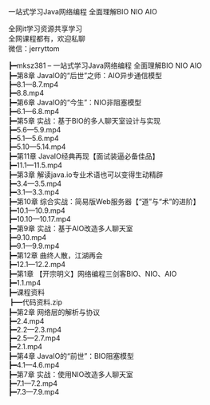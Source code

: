 一站式学习Java网络编程 全面理解BIO NIO AIO

全网it学习资源共享学习<br>全网课程都有，欢迎私聊<br>微信：jerryttom<br>

┣━mksz381 – 一站式学习Java网络编程 全面理解BIO NIO AIO<br> ┣━第8章 JavaIO的“后世”之师：AIO异步通信模型<br> ┣━8.1—8.7.mp4<br> ┣━8.8.mp4<br> ┣━第6章 JavaIO的“今生”：NIO非阻塞模型<br> ┣━6.1—6.8.mp4<br> ┣━第5章 实战：基于BIO的多人聊天室设计与实现<br> ┣━5.6—5.9.mp4<br> ┣━5.1—5.6.mp4<br> ┣━5.10—5.14.mp4<br> ┣━第11章 JavaIO经典再现【面试装逼必备佳品】<br> ┣━11.1—11.5.mp4<br> ┣━第3章 解读java.io专业术语也可以变得生动精辟<br> ┣━3.4—3.5.mp4<br> ┣━3.1—3.3.mp4<br> ┣━第10章 综合实战：简易版Web服务器【“道”与“术”的进阶】<br> ┣━10.1—10.9.mp4<br> ┣━10.10—10.17.mp4<br> ┣━第9章 实战：基于AIO改造多人聊天室<br> ┣━9.10.mp4<br> ┣━9.1—9.9.mp4<br> ┣━第12章 曲终人散，江湖再会<br> ┣━12.1—12.2.mp4<br> ┣━第1章 【开宗明义】网络编程三剑客BIO、NIO、AIO<br> ┣━1.1.mp4<br> ┣━课程资料<br> ┣━代码资料.zip<br> ┣━第2章 网络层的解析与协议<br> ┣━2.4.mp4<br> ┣━2.2—2.3.mp4<br> ┣━2.5—2.7.mp4<br> ┣━2.1.mp4<br> ┣━第4章 JavaIO的“前世”：BIO阻塞模型<br> ┣━4.1—4.6.mp4<br> ┣━第7章 实战：使用NIO改造多人聊天室<br> ┣━7.1—7.2.mp4<br> ┣━7.3—7.9.mp4